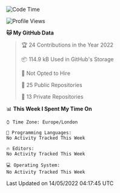 <!--START_SECTION:waka-->
![Code Time](http://img.shields.io/badge/Code%20Time-218%20hrs%2044%20mins-blue)

![Profile Views](http://img.shields.io/badge/Profile%20Views-2-blue)

**🐱 My GitHub Data** 

> 🏆 24 Contributions in the Year 2022
 > 
> 📦 114.9 kB Used in GitHub's Storage 
 > 
> 🚫 Not Opted to Hire
 > 
> 📜 25 Public Repositories 
 > 
> 🔑 13 Private Repositories  
 > 
📊 **This Week I Spent My Time On** 

```text
⌚︎ Time Zone: Europe/London

💬 Programming Languages: 
No Activity Tracked This Week

🔥 Editors: 
No Activity Tracked This Week

💻 Operating System: 
No Activity Tracked This Week

```


 Last Updated on 14/05/2022 04:17:45 UTC
<!--END_SECTION:waka-->